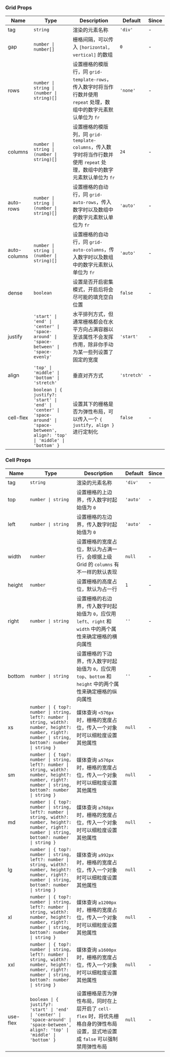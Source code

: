### Grid Props

| Name         | Type                      | Description                                                                                                                                                                                           | Default    | Since |
| ------------ | ------------------------- | ---------------------------------------------------------------------------------------------------------------------------------------------------------------------------------------------- | --------- | --- |
| tag          | `string`                    | 渲染的元素名称                                                                                                                                                                                 | `'div'`     | - |
| gap          | `number \| number[]`           | 栅格间隔，可以传入 `[horizontal，vertical]` 的数组                                                                                                                                             | `0`         | - |
| rows         | `number \| string \| (number \| string)[]` | 设置栅格的模版行，同 `grid-template-rows`，传入数字时将当作行数并使用 `repeat` 处理，数组中的数字元素默认单位为 `fr`                                                                           | `'none'`    | - |
| columns      | `number \| string \| (number \| string)[]` | 设置栅格的模版列，同 `grid-template-columns`，传入数字时将当作行数并使用 `repeat` 处理，数组中的数字元素默认单位为 `fr`                                                                        | `24`        | - |
| auto-rows    | `number \| string \| (number \| string)[]` | 设置栅格的自动行，同 `grid-auto-rows`，传入数字时以及数组中的数字元素默认单位为 `fr`                                                                                                           | `'auto'`    | - |
| auto-columns | `number \| string \| (number \| string)[]` | 设置栅格的自动行，同 `grid-auto-columns`，传入数字时以及数组中的数字元素默认单位为 `fr`                                                                                                        | `'auto'`    | - |
| dense        | `boolean`                   | 设置是否开启密集模式，开启后将会尽可能的填充空白位置                                                                                                                                           | `false`     | - |
| justify      | `'start' \| 'end' \| 'center' \| 'space-around' \| 'space-between' \| 'space-evenly'`                    | 水平排列方式，但通常栅格都会在水平方向占满容器以至该属性不会发挥作用，除非你手动为某一些列设置了固定的宽度 | `'start'`   | - |
| align        | `'top' \| 'middle' \| 'bottom' \| 'stretch'`                    | 垂直对齐方式                                                                                                                                    | `'stretch'` | - |
| cell-flex    | `boolean \| { justify?: 'start' \| 'end' \| 'center' \| 'space-around' \| 'space-between', align?: 'top' \| 'middle' \| 'bottom' }`         | 设置其下的栅格是否为弹性布局，可以传入一个 `{ justify, align }` 进行定制化                                                                                                                     | `false`     | - |

### Cell Props

| Name     | Type              | Description                                                                                                                             | Default | Since |
| -------- | ----------------- | -------------------------------------------------------------------------------------------------------------------------------- | ------ | --- |
| tag      | `string`            | 渲染的元素名称                                                                                                                   | `'div'`  | - |
| top      | `number \| string`  | 设置栅格的上边界，传入数字时起始值为 `0`                                                                                           | `'auto'` | - |
| left     | `number \| string`  | 设置栅格的左边界，传入数字时起始值为 `0`                                                                                           | `'auto'` | - |
| width    | `number`            | 设置栅格的宽度占位，默认为占满一行，会根据上级 Grid 的 `columns` 有不一样的默认表现                                              | `null`   | - |
| height   | `number`            | 设置栅格的高度占位，默认为占一行                                                                                                 | `1`      | - |
| right    | `number \| string`  | 设置栅格的右边界，传入数字时起始值为 `0`，应仅用 `left`、`right` 和 `width` 中的两个属性来确定栅格的横向属性                       | `''`     | - |
| bottom   | `number \| string`  | 设置栅格的下边界，传入数字时起始值为 `0`，应仅用 `top`、`bottom` 和 `height` 中的两个属性来确定栅格的纵向属性                      | `''`     | - |
| xs       | `number \| { top?: number \| string, left?: number \| string, width?: number, height?: number, right?: number \| string, bottom?: number \| string }`  | 媒体查询 `<576px` 时，栅格的宽度占位，传入一个对象时可以细粒度设置其他属性                                                       | `null`   | - |
| sm       | `number \| { top?: number \| string, left?: number \| string, width?: number, height?: number, right?: number \| string, bottom?: number \| string }`  | 媒体查询 `≥576px` 时，栅格的宽度占位，传入一个对象时可以细粒度设置其他属性                                                       | `null`   | - |
| md       | `number \| { top?: number \| string, left?: number \| string, width?: number, height?: number, right?: number \| string, bottom?: number \| string }`  | 媒体查询 `≥768px` 时，栅格的宽度占位，传入一个对象时可以细粒度设置其他属性                                                       | `null`   | - |
| lg       | `number \| { top?: number \| string, left?: number \| string, width?: number, height?: number, right?: number \| string, bottom?: number \| string }`  | 媒体查询 `≥992px` 时，栅格的宽度占位，传入一个对象时可以细粒度设置其他属性                                                       | `null`   | - |
| xl       | `number \| { top?: number \| string, left?: number \| string, width?: number, height?: number, right?: number \| string, bottom?: number \| string }`  | 媒体查询 `≥1200px` 时，栅格的宽度占位，传入一个对象时可以细粒度设置其他属性                                                      | `null`   | - |
| xxl      | `number \| { top?: number \| string, left?: number \| string, width?: number, height?: number, right?: number \| string, bottom?: number \| string }`  | 媒体查询 `≥1600px` 时，栅格的宽度占位，传入一个对象时可以细粒度设置其他属性                                                      | `null`   | - |
| use-flex | `boolean \| { justify?: 'start' \| 'end' \| 'center' \| 'space-around' \| 'space-between', align?: 'top' \| 'middle' \| 'bottom' }` | 设置栅格是否为弹性布局，同时在上层开启了 `cell-flex` 时，将优先栅格自身的弹性布局设置，显式地设置成 ``false`` 可以强制禁用弹性布局 | `null`   | - |
